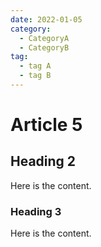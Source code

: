 ```yaml
---
date: 2022-01-05
category:
  - CategoryA
  - CategoryB
tag:
  - tag A
  - tag B
---
```


# Article 5

## Heading 2

Here is the content.

### Heading 3

Here is the content.
